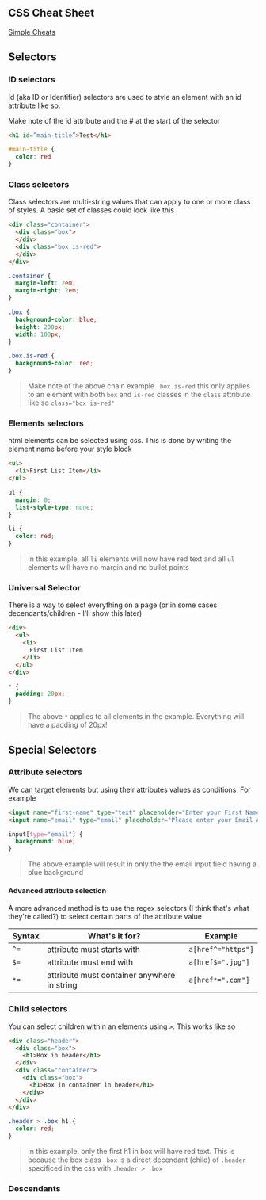 ## CSS Cheat Sheet

[Simple Cheats](https://www.w3schools.com/cssref/css_selectors.asp)

## Selectors

### ID selectors

Id (aka ID or Identifier) selectors are used to style an element with an id attribute like so.

Make note of the id attribute and the # at the start of the selector 

```html
<h1 id=”main-title”>Test</h1>
```

```css
#main-title {
  color: red
}
```

### Class selectors

Class selectors are multi-string values that can apply to one or more class of styles. A basic set of classes could look like this 

```html
<div class="container">
  <div class="box">
  </div>
  <div class="box is-red">
  </div>
</div>
```

```css
.container {
  margin-left: 2em;
  margin-right: 2em;
}

.box {
  background-color: blue;
  height: 200px;
  width: 100px;
}

.box.is-red {
  background-color: red;
}
```

> Make note of the above chain example `.box.is-red` this only applies to an element with both `box` and `is-red` classes in the `class` attribute like so `class="box is-red"`

### Elements selectors

html elements can be selected using css. This is done by writing the element name before your style block

```html
<ul>
  <li>First List Item</li>
</ul>
```

```css
ul {
  margin: 0;
  list-style-type: none;
}

li {
  color: red;
}
```
> In this example, all `li` elements will now have red text and all `ul` elements will have no margin and no bullet points

### Universal Selector

There is a way to select everything on a page (or in some cases decendants/children - I'll show this later)

```html
<div>
  <ul>
    <li>
      First List Item
    </li>
  </ul>
</div>
```

```css
* {
  padding: 20px;
}
```

> The above `*` applies to all elements in the example. Everything will have a padding of 20px!

## Special Selectors

### Attribute selectors

We can target elements but using their attributes values as conditions. For example

```html
<input name="first-name" type="text" placeholder="Enter your First Name"/>
<input name="email" type="email" placeholder="Please enter your Email Address"/>
```

```css
input[type="email"] {
  background: blue;
}
```

> The above example will result in only the the email input field having a blue background

#### Advanced attribute selection

A more advanced method is to use the regex selectors (I think that's what they're called?) to select certain parts of the attribute value

|Syntax | What's it for? | Example |
|---|---|---|
`^=` | attribute must starts with | `a[href^="https"]`
`$=` | attribute must end with | `a[href$=".jpg"]`
`*=` | attribute must container anywhere in string | `a[href*=".com"]`


### Child selectors

You can select children within an elements using `>`. This works like so 


```html 
<div class="header">
  <div class="box">
    <h1>Box in header</h1>
  </div>
  <div class="container">
    <div class="box">
      <h1>Box in container in header</h1>
    </div>
  </div>
</div>
```

```css
.header > .box h1 {
  color: red;
}
```

> In this example, only the first h1 in box will have red text. This is because the box class `.box` is a direct decendant (child) of `.header` specificed in the css with `.header > .box`

### Descendants

